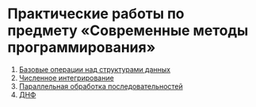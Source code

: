 # Практические работы по предмету «Современные методы программирования»

1. [Базовые операции над структурами данных](lab-1)
2. [Численное интегрирование](lab-2)
3. [Параллельная обработка последовательностей](lab-3)
4. [ДНФ](lab-4)
